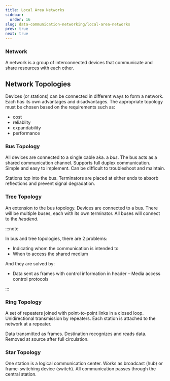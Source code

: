 ```yaml
---
title: Local Area Networks
sidebar:
  order: 16
slug: data-communication-networking/local-area-networks
prev: true
next: true
---
```


### Network 

A network is a group of interconnected devices that communicate and share resources with each other.

## Network Topologies

Devices (or stations) can be connected in different ways to form a network. Each has its own advantages and disadvantages. The appropriate topology must be chosen based on the requirements such as:
- cost
- reliablity
- expandability
- performance

### Bus Topology

All devices are connected to a single cable aka. a _bus_. The bus acts as a shared communication channel. Supports full duplex communication. Simple and easy to implement. Can be difficult to troubleshoot and maintain.

Stations _tap_ into the bus. Terminators are placed at either ends to absorb reflections and prevent signal degradation.

### Tree Topology

An extension to the bus topology. Devices are connected to a bus. There will be multiple buses, each with its own terminator. All buses will connect to the _headend_.

:::note

In bus and tree topologies, there are 2 problems:
- Indicating whom the communication is intended to
- When to access the shared medium

And they are solved by:
- Data sent as frames with control information in header
– Media access control protocols

:::

### Ring Topology

A set of repeaters joined with point-to-point links in a closed loop. Unidirectional transmission by repeaters. Each station is attached to the network at a repeater.

Data transmitted as frames. Destination recognizes and reads data. Removed at source after full circulation.

### Star Topology

One station is a logical communication center. Works as broadcast (hub) or frame-switching device (switch). All communication passes through the central station.
